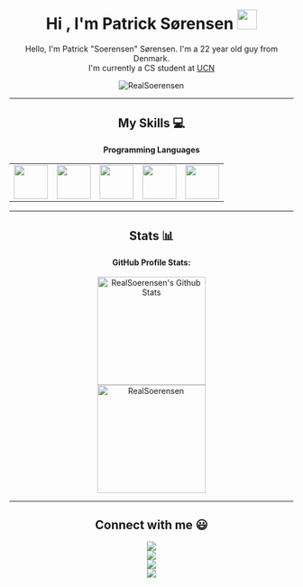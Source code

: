<div align="center">
<h1>
Hi , I'm Patrick Sørensen <img src="https://media.giphy.com/media/hvRJCLFzcasrR4ia7z/giphy.gif" width="35">
</h1>
<p>
Hello, I'm Patrick "Soerensen" Sørensen. I'm a 22 year old guy from Denmark.
<br>
I'm currently a CS student at <a href="https://www.ucn.dk/">UCN</a>
</p>


<p> 
<img src="https://komarev.com/ghpvc/?username=RealSoerensen&label=Profile%20views&color=0e75b6&style=plastic" alt="RealSoerensen" /> 
</p>

<hr>

## My Skills :computer:

**Programming Languages**

<table>
<tbody>
<tr>
 <td width="20%">
  <img height=60px src="https://upload.wikimedia.org/wikipedia/commons/c/c3/Python-logo-notext.svg"> 
 </td>
 <td width="20%">
  <img height=60px src="https://www.svgrepo.com/show/303388/java-4-logo.svg"> 
 </td>
 <td width="20%">
  <img height=60px src="https://upload.wikimedia.org/wikipedia/commons/9/99/Unofficial_JavaScript_logo_2.svg"> 
 </td>
 <td width="20%">
  <img height=60px src="https://cdn.cdnlogo.com/logos/c/27/c.svg"> 
 </td>
 <td width="20%">
  <img height=60px src="https://uxwing.com/wp-content/themes/uxwing/download/brands-and-social-media/dart-programming-language-icon.png"> 
 </td>
</tr>

</tbody>
</table>


<hr>

## Stats :bar_chart:
<b>GitHub Profile Stats:</b>
<br></br>
<a href="https://github.com/anuraghazra/github-readme-stats"><img alt="RealSoerensen's Github Stats" src="https://github-readme-stats.vercel.app/api?username=RealSoerensen&show_icons=true&count_private=true&theme=algolia" height="192px"/></a>
<br>
<img src="https://github-readme-stats.vercel.app/api/top-langs?username=RealSoerensen&show_icons=true&locale=en&layout=compact&theme=algolia" alt="RealSoerensen" height="192px"/>
<hr>

## Connect with me :smiley:

<p>
<a href="https://github.com/RealSoerensen"><img src="https://img.shields.io/badge/GitHub-RealSoerensen-black?logo=github&style=flat-square"/></a>
 <br>
<a href="https://www.linkedin.com/in/realsoerensen/"><img src="https://img.shields.io/badge/LinkedIn-Patrick Sørensen-blue?logo=linkedin&style=flat-square"></a>
 <br>
<a href="mailto:patricklykke@live.dk"><img src="https://img.shields.io/badge/Email-patricklykke@live.dk-blue?logo=microsoft-outlook&style=flat-square"/></a>
 <br>
<a href="https://twitter.com/RealSoerensen"><img src="https://img.shields.io/badge/Twitter-RealSoerensen-blue?logo=twitter&style=flat-square"/></a>
</p>
</div>

